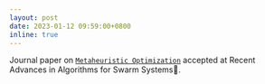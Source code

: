 ```yaml
---
layout: post
date: 2023-01-12 09:59:00+0800
inline: true
---
```


Journal paper on [`Metaheuristic Optimization`](https://www.mdpi.com/1999-4893/17/1/33) accepted at Recent Advances in Algorithms for Swarm Systems🥳.
